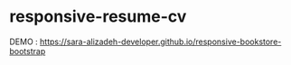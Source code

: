 # responsive-resume-cv

DEMO : https://sara-alizadeh-developer.github.io/responsive-bookstore-bootstrap
